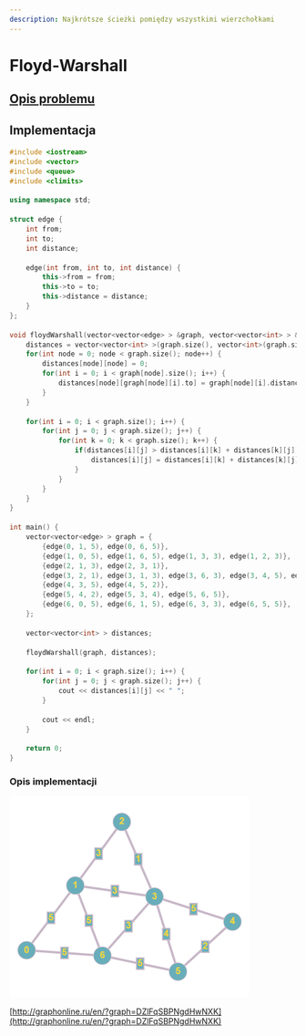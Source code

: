 ```yaml
---
description: Najkrótsze ścieżki pomiędzy wszystkimi wierzchołkami
---
```


# Floyd-Warshall

## [Opis problemu](../../../../algorithms/graphs/floyd-warshall.md)


## Implementacja

```cpp linenums="1"
#include <iostream>
#include <vector>
#include <queue>
#include <climits>

using namespace std;

struct edge {
	int from;
	int to;
	int distance;
	
	edge(int from, int to, int distance) {
		this->from = from;
		this->to = to;
		this->distance = distance;
	}
};

void floydWarshall(vector<vector<edge> > &graph, vector<vector<int> > &distances) {
    distances = vector<vector<int> >(graph.size(), vector<int>(graph.size(), INT_MAX / 2));
    for(int node = 0; node < graph.size(); node++) {
        distances[node][node] = 0;
        for(int i = 0; i < graph[node].size(); i++) {
            distances[node][graph[node][i].to] = graph[node][i].distance;
        }
    }

    for(int i = 0; i < graph.size(); i++) {
        for(int j = 0; j < graph.size(); j++) {
            for(int k = 0; k < graph.size(); k++) {
                if(distances[i][j] > distances[i][k] + distances[k][j]) {
                    distances[i][j] = distances[i][k] + distances[k][j];
                }
            }
        }
    }
}

int main() {
	vector<vector<edge> > graph = {
		{edge(0, 1, 5), edge(0, 6, 5)}, 
		{edge(1, 0, 5), edge(1, 6, 5), edge(1, 3, 3), edge(1, 2, 3)},
		{edge(2, 1, 3), edge(2, 3, 1)},
		{edge(3, 2, 1), edge(3, 1, 3), edge(3, 6, 3), edge(3, 4, 5), edge(3, 5, 4)},
		{edge(4, 3, 5), edge(4, 5, 2)},
		{edge(5, 4, 2), edge(5, 3, 4), edge(5, 6, 5)},
		{edge(6, 0, 5), edge(6, 1, 5), edge(6, 3, 3), edge(6, 5, 5)},
	};
	
	vector<vector<int> > distances;

    floydWarshall(graph, distances);
    
    for(int i = 0; i < graph.size(); i++) {
        for(int j = 0; j < graph.size(); j++) {
            cout << distances[i][j] << " ";
        }
        
        cout << endl;
    }

    return 0;
}
```


### Opis implementacji

![Przykładowy graf wykorzystany w implementacji](../../../../assets/example_graph_weighted.png)

[http://graphonline.ru/en/?graph=DZlFqSBPNgdHwNXK](http://graphonline.ru/en/?graph=DZlFqSBPNgdHwNXK)
